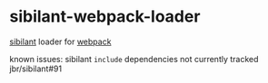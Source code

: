 # sibilant-webpack-loader

[sibilant](https://github.com/jbr/sibilant) loader for [webpack](https://github.com/webpack/webpack)

known issues: sibilant `include` dependencies not currently tracked jbr/sibilant#91
